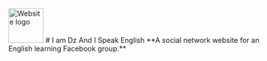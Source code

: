 <img src="https://i.imgur.com/WNl1ioo.png" alt="Website logo" height="70" >
# I am Dz And I Speak English
**A social network website for an English learning Facebook group.**  
